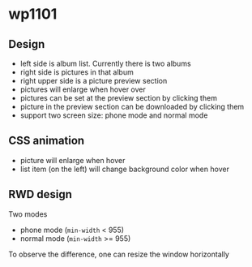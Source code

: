 # wp1101

## Design

* left side is album list. Currently there is two albums
* right side is pictures in that album
* right upper side is a picture preview section
* pictures will enlarge when hover over
* pictures can be set at the preview section by clicking them
* picture in the preview section can be downloaded by clicking them
* support two screen size: phone mode and normal mode

## CSS animation

* picture will enlarge when hover
* list item (on the left) will change background color when hover

## RWD design

Two modes
* phone mode (`min-width` < 955)
* normal mode (`min-width` >= 955)

To observe the difference, one can resize the window horizontally

